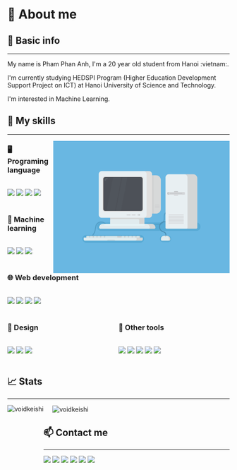 <h1>🔭 About me</h1>
<h2>📌 Basic info</h2>
<hr>
<p>My name is Pham Phan Anh, I'm a 20 year old student from Hanoi :vietnam:.</p>
<p>I'm currently studying HEDSPI Program (Higher Education Development Support Project on ICT) at Hanoi University of Science and Technology.</p>
<p>I'm interested in Machine Learning.</p>

<h2>🎯 My skills</h2>
<hr>
<img align="right" alt="GIF" width=400px src="coding.gif">

<h3>🖥️ Programing language</h3>
<br>
<div align="left">
    <img src="https://img.shields.io/badge/C-00599C?style=for-the-badge&logo=c&logoColor=white">
    <img src="https://img.shields.io/badge/C%2B%2B-00599C?style=for-the-badge&logo=c%2B%2B&logoColor=white">
    <img src="https://img.shields.io/badge/Python-FFD43B?style=for-the-badge&logo=python&logoColor=blue">
    <img src="https://img.shields.io/badge/Assembly-808080?style=for-the-badge&logo=assemblyscript&logoColor=blue">
</div>

<br>
<h3>🤖 Machine learning</h3>
<br>
<div align="left">
    <img src="https://img.shields.io/badge/PyTorch-EE4C2C?style=for-the-badge&logo=pytorch&logoColor=white">
    <img src="https://img.shields.io/badge/TensorFlow-FF6F00?style=for-the-badge&logo=TensorFlow&logoColor=white">
    <img src="https://img.shields.io/badge/scikit_learn-F7931E?style=for-the-badge&logo=scikit-learn&logoColor=white">
</div>

<br>
<h3>🌐 Web development</h3>
<br>
<div align="left">
    <img src="https://img.shields.io/badge/HTML5-E34F26?style=for-the-badge&logo=html5&logoColor=white">
    <img src="https://img.shields.io/badge/CSS3-1572B6?style=for-the-badge&logo=css3&logoColor=white">
    <img src="https://img.shields.io/badge/JavaScript-323330?style=for-the-badge&logo=javascript&logoColor=F7DF1E">
    <img src="https://img.shields.io/badge/Microsoft_SQL_Server-CC2927?style=for-the-badge&logo=microsoft-sql-server&logoColor=white">
</div>

<br>

<div style="display: flex;">
    <div align="left" style="flex: 1;">
        <h3>🎨 Design</h3>
        <br>
        <div align="left">
            <img src="https://img.shields.io/badge/Canva-40DDFF?&style=for-the-badge&logo=Canva&logoColor=white">
            <img src="https://img.shields.io/badge/Figma-F24E1E?style=for-the-badge&logo=figma&logoColor=white">
            <img src="https://img.shields.io/badge/Streamlit-FF4B4B?style=for-the-badge&logo=Streamlit&logoColor=white">
        </div>
    </div>
    <div align="right" style="flex: 1;">
        <h3 align="left">🧰 Other tools</h3>
        <br>
        <div align="left">
            <img src="https://img.shields.io/badge/GIT-E44C30?style=for-the-badge&logo=git&logoColor=white">
            <img src="https://img.shields.io/badge/PowerBI-F2C811?style=for-the-badge&logo=Power%20BI&logoColor=white">
            <img src="https://img.shields.io/badge/VSCode-0078D4?style=for-the-badge&logo=visual%20studio%20code&logoColor=white">
            <img src="https://img.shields.io/badge/Markdown-000000?style=for-the-badge&logo=markdown&logoColor=white">
            <img src="https://img.shields.io/badge/Notion-000000?style=for-the-badge&logo=notion&logoColor=white">
        </div>
    </div>
</div>

<br>
<h2>📈 Stats</h2>
<hr>
<img align="left" src="https://github-readme-stats.vercel.app/api?username=VoidKeishi&theme=tokyonight&show_icons=true&hide_border=true&count_private=true" alt="voidkeishi" height=200/>
<span style="margin-left: 20px;"></span>
<img align="center" src="https://github-readme-streak-stats.herokuapp.com/?user=VoidKeishi&theme=tokyonight&hide_border=true" alt="voidkeishi" height=200/>

<h2>📫 Contact me</h2>
<hr>
<div align="left">
    <a href="https://www.facebook.com/nerdy.keishi/" target="_blank"><img src="https://img.shields.io/badge/Facebook-1877F2?style=for-the-badge&logo=facebook&logoColor=white"></a>
    <a href="https://www.linkedin.com/in/voidkeishi314" target="_blank"><img src="https://img.shields.io/badge/LinkedIn-0077B5?style=for-the-badge&logo=linkedin&logoColor=white"></a>
    <a href="https://www.kaggle.com/keishi" target="_blank"><img src="https://img.shields.io/badge/Kaggle-20BEFF?style=for-the-badge&logo=Kaggle&logoColor=white"></a>
    <a href="https://leetcode.com/nerdy_keishi/" target="_blank"><img src="https://img.shields.io/badge/-LeetCode-FFA116?style=for-the-badge&logo=LeetCode&logoColor=black"></a>
    <a href="https://stackoverflow.com/users/18978207/keishi-wanna-know" target="_blank"><img src="https://img.shields.io/badge/Stack_Overflow-FE7A16?style=for-the-badge&logo=stack-overflow&logoColor=white"></a>
    <a href="https://mail.google.com/mail/u/0/#search/phananha4%40gmail.com" target="_blank"><img src="https://img.shields.io/badge/Gmail-D14836?style=for-the-badge&logo=gmail&logoColor=white"></a>
</div>
